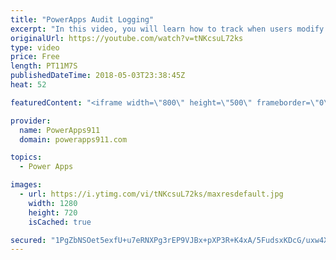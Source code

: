 ```yaml
---
title: "PowerApps Audit Logging"
excerpt: "In this video, you will learn how to track when users modify your data with PowerApps. We do this using the User() and Now() function combined with OnSuccess. Not terribly complicated but an effective solution for tracking that info you need.  Video on the User() function https://www.youtube.com/watch?v=FpXrF5NDZbI"
originalUrl: https://youtube.com/watch?v=tNKcsuL72ks
type: video
price: Free
length: PT11M7S
publishedDateTime: 2018-05-03T23:38:45Z
heat: 52

featuredContent: "<iframe width=\"800\" height=\"500\" frameborder=\"0\" src=\"https://www.youtube.com/embed/tNKcsuL72ks\" allow=\"accelerometer; autoplay; encrypted-media; gyroscope; picture-in-picture\" allowfullscreen></iframe>"

provider:
  name: PowerApps911
  domain: powerapps911.com

topics:
  - Power Apps

images:
  - url: https://i.ytimg.com/vi/tNKcsuL72ks/maxresdefault.jpg
    width: 1280
    height: 720
    isCached: true

secured: "1PgZbNSOet5exfU+u7eRNXPg3rEP9VJBx+pXP3R+K4xA/5FudsxKDcG/uxw4XnCiBSEUwTgXxKkheio46jZC7f47d1gOKgc29aXy8Vg5KQs3igSF13xZBtzTb67rZrtpvuqH/PVpBMWaxi0a/SAHtF5Ihm0brK7cOzQnSG/kQCgMXMH92l3HoApkOkatjYDzFqyvNndB/g07wFV39BI9TN4nlUKBnMTLDNh/jib6VhDWmfwUZxG1TUwKwEq3uWKnHHq0C6USxFnIIWUxskpv7Zxt3bl7ULFB+CdGvCTtTCa+O3kFBGj+LvZ2A5C74Bf5ZvljsuASdWGgIgCw5X8Dg0qUXsckSgAvaC4jSoYyAvyKGXQ+D/ANbNTrAC04uwQPlz5jlHKMcswl+nQL8sq0SQlbUck5jFF15qdf9Se0TXg=;CdjNC9vs0eQbBzaWjrpw9A=="
---
```



